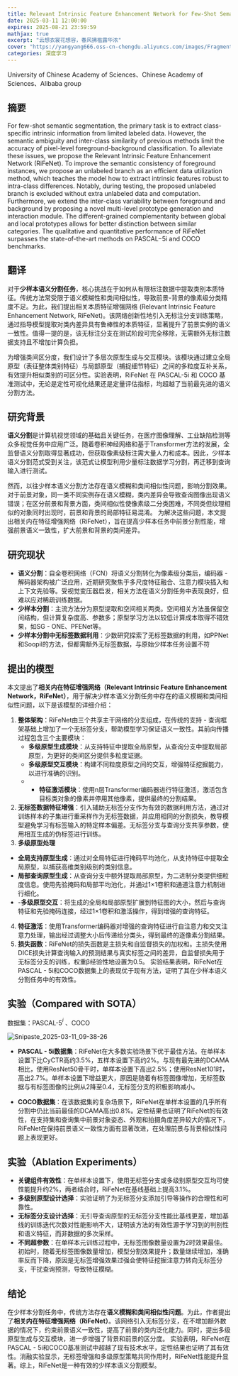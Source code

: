 ```yaml
---
title: Relevant Intrinsic Feature Enhancement Network for Few-Shot Semantic Segmentation
date: 2025-03-11 12:00:00
expires: 2025-08-21 23:59:59
mathjax: true
excerpt: "云想衣裳花想容，春风拂槛露华浓"
cover: "https://yangyang666.oss-cn-chengdu.aliyuncs.com/images/Fragment_7_4k_a51f7.jpg"
categories: 深度学习
---
```




University of Chinese Academy of Sciences、Chinese Academy of Sciences、Alibaba group





## **摘要**

For few-shot semantic segmentation, the primary task is to extract class-specific intrinsic information from limited labeled data. However, the semantic ambiguity and inter-class similarity of previous methods limit the accuracy of pixel-level foreground-background classification. To alleviate these issues, we propose the Relevant Intrinsic Feature Enhancement Network (RiFeNet). To improve the semantic consistency of foreground instances, we propose an unlabeled branch as an efficient data utilization method, which teaches the model how to extract intrinsic features robust to intra-class differences. Notably, during testing, the proposed unlabeled branch is excluded without extra unlabeled data and computation. Furthermore, we extend the inter-class variability between foreground and background by proposing a novel multi-level prototype generation and interaction module. The different-grained complementarity between global and local prototypes allows for better distinction between similar categories. The qualitative and quantitative performance of RiFeNet surpasses the state-of-the-art methods on PASCAL−5i and COCO benchmarks.



## **翻译**

对于**少样本语义分割任务**，核心挑战在于如何从有限标注数据中提取类别本质特征。传统方法常受限于语义模糊性和类间相似性，导致前景-背景的像素级分类精度不足。为此，我们提出相关本质特征增强网络 (Relevant Intrinsic Feature Enhancement Network, RiFeNet)。该网络创新性地引入无标注分支训练策略，通过指导模型提取对类内差异具有鲁棒性的本质特征，显著提升了前景实例的语义一致性。值得一提的是，该无标注分支在测试阶段可完全移除，无需额外无标注数据支持且不增加计算负担。

为增强类间区分度，我们设计了多层次原型生成与交互模块。该模块通过建立全局原型（表征整体类别特征）与局部原型（捕捉细节特征）之间的多粒度互补关系，有效提升相似类别的可区分性。实验表明，RiFeNet 在 PASCAL-5i 和 COCO 基准测试中，无论是定性可视化结果还是定量评估指标，均超越了当前最先进的语义分割方法。







## **研究背景**

**语义分割**是计算机视觉领域的基础且关键任务，在医疗图像理解、工业缺陷检测等众多视觉任务中应用广泛。随着卷积神经网络和基于Transformer方法的发展，全监督语义分割取得显著成功，但获取像素级标注需大量人力和成本。因此，少样本语义分割范式受到关注，该范式让模型利用少量标注数据学习分割，再迁移到查询输入进行测试。

 然而，以往少样本语义分割方法存在语义模糊和类间相似性问题，影响分割效果。对于前景对象，同一类不同实例存在语义模糊，类内差异会导致查询图像出现语义错误；在区分前景和背景方面，类间相似性使像素级二分类困难，不同类但纹理相似的对象同时出现时，前景和背景的局部特征易混淆。 为解决这些问题，本文提出相关内在特征增强网络（RiFeNet），旨在提高少样本任务中前景分割性能，增强前景语义一致性，扩大前景和背景的类间差异。 





## **研究现状**

- **语义分割**：自全卷积网络（FCN）将语义分割转化为像素级分类后，编码器 - 解码器架构被广泛应用，近期研究聚焦于多尺度特征融合、注意力模块插入和上下文先验等。受视觉变压器启发，相关方法在语义分割任务中表现良好，但难以应对稀疏训练数据。
- **少样本分割**：主流方法分为原型提取和空间相关两类。空间相关方法虽保留空间结构，但计算复杂度高、参数多；原型学习方法以较低计算成本取得不错效果，如SG - ONE、PFENet等。
- **少样本分割中无标签数据利用**：少数研究探索了无标签数据的利用，如PPNet和Soopil的方法，但都需额外无标签数据，与原始少样本任务设置不符





## **提出的模型**

本文提出了**相关内在特征增强网络（Relevant Intrinsic Feature Enhancement Network，RiFeNet）**，用于解决少样本语义分割任务中存在的语义模糊和类间相似性问题，以下是该模型的详细介绍： 

1. **整体架构**：RiFeNet由三个共享主干网络的分支组成，在传统的支持 - 查询框架基础上增加了一个无标签分支，帮助模型学习保证语义一致性。其前向传播过程包含三个主要模块：   
   - **多级原型生成模块**：从支持特征中提取全局原型，从查询分支中提取局部原型，为更好的类间区分提供多粒度证据。    
   - **多级原型交互模块**：构建不同粒度原型之间的交互，增强特征挖掘能力，以进行准确的识别。   
   -  - **特征激活模块**：使用n层Transformer编码器进行特征激活，激活包含目标类对象的像素并停用其他像素，提供最终的分割结果。 
2. **无标签数据特征增强**：引入辅助无标签分支作为有效的数据利用方法，通过对训练样本的子集进行重采样作为无标签数据，并应用相同的分割损失，教导模型避免学习有标签输入的特定样本偏差。无标签分支与查询分支共享参数，使用相互生成的伪标签进行训练。 
3.  **多级原型处理**    
   - **全局支持原型生成**：通过对全局特征进行掩码平均池化，从支持特征中提取全局原型，以捕获高维类别级别的类别信息。    
   - **局部查询原型生成**：从查询分支中额外提取局部原型，为二进制分类提供细粒度信息。使用先验掩码和局部平均池化，并通过1×1卷积和通道注意力机制进行细化。
   - -**多级原型交互**：将生成的全局和局部原型扩展到特征图的大小，然后与查询特征和先验掩码连接，经过1×1卷积和激活操作，得到增强的查询特征。 
4. **特征激活**：使用Transformer编码器对增强的查询特征进行自注意力和交叉注意力处理，输出经过调整大小后传递给分类头，得到最终的逐像素分割结果。
5.  **损失函数**：RiFeNet的损失函数是主损失和自监督损失的加权和。主损失使用DICE损失计算查询输入的预测结果与真实标签之间的差异，自监督损失用于无标签分支的训练，权重β经验性地设置为0.5。 实验结果表明，RiFeNet在PASCAL - 5i和COCO数据集上的表现优于现有方法，证明了其在少样本语义分割任务中的有效性。



## **实验（Compared with SOTA）**

数据集：PASCAL-5${^i}$ 、COCO

![Snipaste_2025-03-11_09-38-26](https://yangyang666.oss-cn-chengdu.aliyuncs.com/images/Snipaste_2025-03-11_09-38-26.png)



- **PASCAL - 5i数据集**：RiFeNet在大多数实验场景下优于最佳方法。在单样本设置下比CyCTR高约3.5%，五样本设置下高约2%。与现有最先进的DCAMA相比，使用ResNet50骨干时，单样本设置下高出2.5%；使用ResNet101时，高出2.7%。单样本设置下增益更大，原因是随着有标签图像增加，无标签数据与有标签图像的比例从2降至0.4，无标签分支的积极影响减小。



- **COCO数据集**：在该数据集的复杂场景下，RiFeNet在单样本设置的几乎所有分割中仍比当前最佳的DCAMA高出0.8%。定性结果也证明了RiFeNet的有效性，在支持集和查询集中前景对象姿态、外观和拍摄角度差异较大的情况下，RiFeNet在保持前景语义一致性方面有显著改进，在处理前景与背景相似性问题上表现更好。

## **实验（Ablation Experiments）**

- **关键组件有效性**：在单样本设置下，使用无标签分支或多级别原型交互均可使性能提升约2%，两者结合时，RiFeNet在基线基础上提高3.1%。
- **多级别原型设计选择**：实验证明了为无标签分支添加引导等操作的合理性和可靠性。
- **无标签分支设计选择**：无引导查询原型的无标签分支性能比基线更差，增加基线的训练迭代次数对性能影响不大，证明该方法的有效性源于学习到的判别性和语义特征，而非数据的多次采样。
- **不同超参数**：在单样本元训练过程中，无标签图像数量设置为2时效果最佳。初始时，随着无标签图像数量增加，模型分割效果提升；数量继续增加，准确率反而下降，原因是无标签增强效果过强会使特征挖掘注意力转向无标签分支，干扰查询预测，导致特征模糊。

## **结论**

在少样本分割任务中，传统方法存在**语义模糊和类间相似性问题**。为此，作者提出了**相关内在特征增强网络（RiFeNet）**。该网络引入无标签分支，在不增加额外数据的情况下，约束前景语义一致性，提高了前景的类内泛化能力。同时，提出多级原型生成与交互模块，进一步增强了背景和前景的区分度。 实验表明，RiFeNet在PASCAL - 5i和COCO基准测试中超越了现有技术水平，定性结果也证明了其有效性。消融实验显示，无标签增强和多级原型策略共同作用时，RiFeNet性能提升显著。综上，RiFeNet是一种有效的少样本语义分割模型。 























